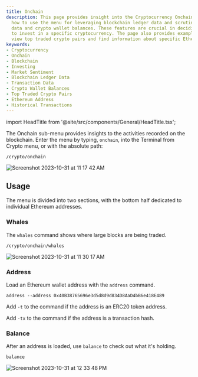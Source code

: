 ```yaml
---
title: Onchain
description: This page provides insight into the Cryptocurrency Onchain menu. It discusses
  how to use the menu for leveraging blockchain ledger data and scrutinizing transaction
  data and crypto wallet balances. These features are crucial in deciding whether
  to invest in a specific cryptocurrency. The page also provides examples of how to
  view top traded crypto pairs and find information about specific Ethereum addresses.
keywords:
- Cryptocurrency
- Onchain
- Blockchain
- Investing
- Market Sentiment
- Blockchain Ledger Data
- Transaction Data
- Crypto Wallet Balances
- Top Traded Crypto Pairs
- Ethereum Address
- Historical Transactions
---
```


import HeadTitle from '@site/src/components/General/HeadTitle.tsx';

<HeadTitle title="Onchain - Crypto - Data Available | OpenBB Terminal Docs" />

The Onchain sub-menu provides insights to the activities recorded on the blockchain.  Enter the menu by typing, `onchain`, into the Terminal from Crypto menu, or with the absolute path:

```console
/crypto/onchain
```

![Screenshot 2023-10-31 at 11 17 42 AM](https://github.com/OpenBB-finance/OpenBB/assets/85772166/1d9f7deb-a725-46ca-adc3-033613b63fb9)

## Usage

The menu is divided into two sections, with the bottom half dedicated to individual Ethereum addresses.

### Whales

The `whales` command shows where large blocks are being traded.

```console
/crypto/onchain/whales
```

![Screenshot 2023-10-31 at 11 30 17 AM](https://github.com/OpenBB-finance/OpenBB/assets/85772166/b9c888d8-3bc9-4f0f-ad2a-96adf4e456df)

### Address

Load an Ethereum wallet address with the `address` command.

```console
address --address 0x40B38765696e3d5d8d9d834D8AaD4bB6e418E489
```

Add `-t` to the command if the address is an ERC20 token address.

Add `-tx` to the command if the address is a transaction hash.

### Balance

After an address is loaded, use `balance` to check out what it's holding.

```console
balance
```

![Screenshot 2023-10-31 at 12 33 48 PM](https://github.com/OpenBB-finance/OpenBB/assets/85772166/c8ef0b1f-d681-42d5-9082-3a358e6bc624)
